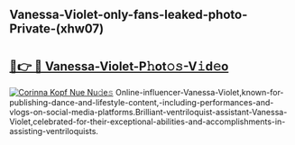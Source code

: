 ## Vanessa-Violet-only-fans​-leaked-photo​-Private-(xhw07)


# <h2><a href="https://mediaupload.pro?title=Vanessa-Violet&ref=git">🔗👉 🔴 Vanessa-Violet-P𝚑ot𝚘𝚜-V𝚒d𝚎o</a></h2>

[![Corinna Kopf Nue Nu𝚍e𝚜](https://i.imgur.com/0qMVB7G.gif)](https://mediaupload.pro?title=Vanessa-Violet&ref=git)
Online-influencer-Vanessa-Violet,known-for-publishing-dance-and-lifestyle-content,-including-performances-and-vlogs-on-social-media-platforms.Brilliant-ventriloquist-assistant-Vanessa-Violet,celebrated-for-their-exceptional-abilities-and-accomplishments-in-assisting-ventriloquists.  